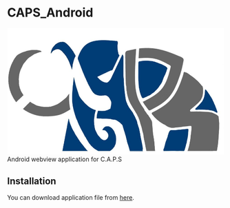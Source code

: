 # CAPS_Android
![Logo](./res/CAPS.jpg)  
Android webview application for C.A.P.S  

## Installation
You can download application file from [here](https://github.com/sheepjin99/CAPS_Android/releases/tag/1.0.0-alpha).  
